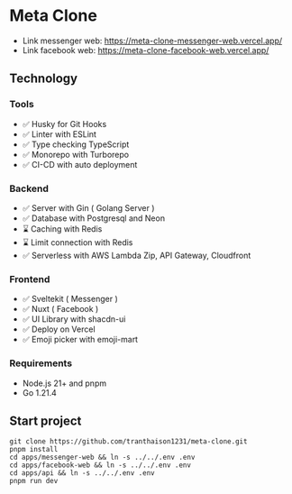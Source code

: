 # Meta Clone
- Link messenger web: https://meta-clone-messenger-web.vercel.app/
- Link facebook web: https://meta-clone-facebook-web.vercel.app/

## Technology

### Tools
- ✅ Husky for Git Hooks
- ✅ Linter with ESLint
- ✅ Type checking TypeScript
- ✅ Monorepo with Turborepo
- ✅ CI-CD with auto deployment 

### Backend
- ✅ Server with Gin ( Golang Server )
- ✅ Database with Postgresql and Neon
- ⌛ Caching with Redis 
- ⌛ Limit connection with Redis
- ✅ Serverless with AWS Lambda Zip, API Gateway, Cloudfront

### Frontend
- ✅ Sveltekit ( Messenger )
- ✅ Nuxt ( Facebook )
- ✅ UI Library with shacdn-ui
- ✅ Deploy on Vercel 
- ✅ Emoji picker with emoji-mart

### Requirements
- Node.js 21+ and pnpm
- Go 1.21.4

## Start project 

```
git clone https://github.com/tranthaison1231/meta-clone.git
pnpm install
cd apps/messenger-web && ln -s ../../.env .env
cd apps/facebook-web && ln -s ../../.env .env
cd apps/api && ln -s ../../.env .env
pnpm run dev
```

